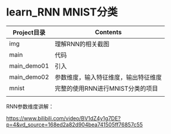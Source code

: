 # learn_RNN MNIST分类

| Project目录 | Contents                             |
| ----------- | ------------------------------------ |
| img         | 理解RNN的相关截图                    |
| main        | 代码                                 |
| main_demo01 | 引入                                 |
| main_demo02 | 参数维度，输入特征维度，输出特征维度 |
| mnist       | 完整的使用RNN进行MNIST分类的项目     |
|             |                                      |

RNN参数维度讲解：

https://www.bilibili.com/video/BV1dZ4y1g7DE?p=4&vd_source=168ed2a82d904bea741505ff76857c55